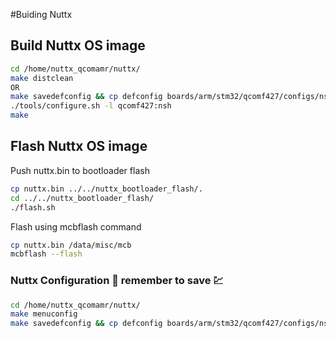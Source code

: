 #Buiding Nuttx

## Build Nuttx OS image

```bash
cd /home/nuttx_qcomamr/nuttx/
make distclean 
OR 
make savedefconfig && cp defconfig boards/arm/stm32/qcomf427/configs/nsh/defconfig
./tools/configure.sh -l qcomf427:nsh
make
```

## Flash Nuttx OS image

Push nuttx.bin to bootloader flash

```bash
cp nuttx.bin ../../nuttx_bootloader_flash/.
cd ../../nuttx_bootloader_flash/    
./flash.sh
```

 Flash using mcbflash command

```bash
cp nuttx.bin /data/misc/mcb
mcbflash --flash
```

### Nuttx Configuration 🤪 remember to save 💹

```bash
cd /home/nuttx_qcomamr/nuttx/
make menuconfig
make savedefconfig && cp defconfig boards/arm/stm32/qcomf427/configs/nsh/defconfig
```
